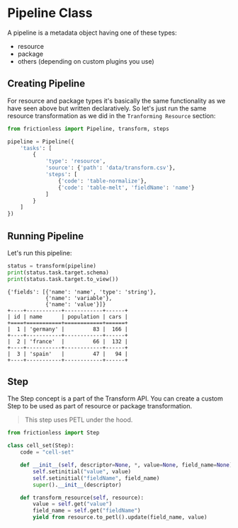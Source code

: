 # Pipeline Class

A pipeline is a metadata object having one of these types:
- resource
- package
- others (depending on custom plugins you use)

## Creating Pipeline

For resource and package types it's basically the same functionality as we have seen above but written declaratively. So let's just run the same resource transformation as we did in the `Tranforming Resource` section:

```python title="Python"
from frictionless import Pipeline, transform, steps

pipeline = Pipeline({
    'tasks': [
        {
            'type': 'resource',
            'source': {'path': 'data/transform.csv'},
            'steps': [
                {'code': 'table-normalize'},
                {'code': 'table-melt', 'fieldName': 'name'}
            ]
        }
    ]
})
```

## Running Pipeline

Let's run this pipeline:

```python title="Python"
status = transform(pipeline)
print(status.task.target.schema)
print(status.task.target.to_view())
```
```
{'fields': [{'name': 'name', 'type': 'string'},
            {'name': 'variable'},
            {'name': 'value'}]}
+----+-----------+------------+------+
| id | name      | population | cars |
+====+===========+============+======+
|  1 | 'germany' |         83 |  166 |
+----+-----------+------------+------+
|  2 | 'france'  |         66 |  132 |
+----+-----------+------------+------+
|  3 | 'spain'   |         47 |   94 |
+----+-----------+------------+------+
```

## Step

The Step concept is a part of the Transform API. You can create a custom Step to be used as part of resource or package transformation.

> This step uses PETL under the hood.

```python title="Python"
from frictionless import Step

class cell_set(Step):
    code = "cell-set"

    def __init__(self, descriptor=None, *, value=None, field_name=None):
        self.setinitial("value", value)
        self.setinitial("fieldName", field_name)
        super().__init__(descriptor)

    def transform_resource(self, resource):
        value = self.get("value")
        field_name = self.get("fieldName")
        yield from resource.to_petl().update(field_name, value)
```
